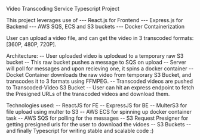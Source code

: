 Video Transcoding Service Typescript Project

This project leverages use of 
   --- React.js for Frontend
   --- Express.js for Backend
   --- AWS SQS, ECS and S3 buckets
   --- Docker Containerization

User can upload a video file, and can get the video in 3 transcoded formats: [360P, 480P, 720P].

Architecture:
  -- User uploaded video is uplodead to a temporary raw S3 bucket
  -- This raw bucket pushes a message to SQS on upload
  -- Server will poll for messages and upon recieving one, it spins a docker container
  -- Docket Container downloads the raw video from temporary S3 Bucket, and transcodes it to 3 formats using FFMPEG.
  -- Transcoded videos are pushed to Transcoded-Video S3 Bucket
  -- User can hit an express endpoint to fetch the Presigned URLs of the transcoded videos and download them.

Technologies used:
  -- ReactJS for FE
  -- ExpressJS for BE
  -- MulterS3 for file upload using multer to S3
  -- AWS ECS for spinning up docker container task
  -- AWS SQS for polling for the messages
  -- S3 Request Presigner for getting presigned urls for the user to download the vidoes
  -- S3 Buckets
  -- and finally Typescript for writing stable and scalable code :)
